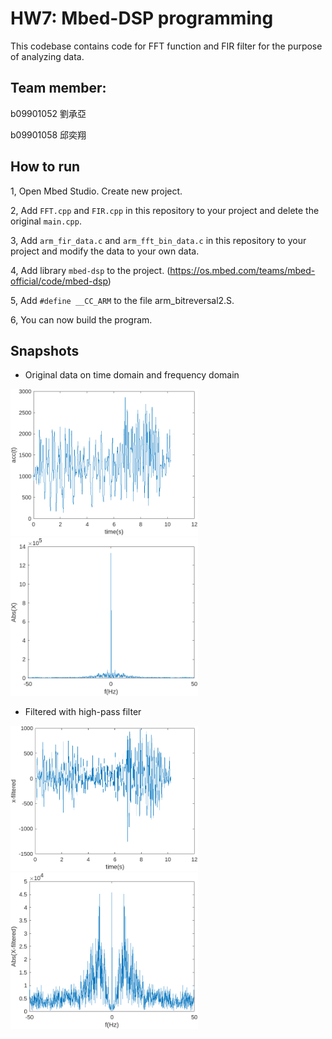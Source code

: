 # HW7: Mbed-DSP programming

This codebase contains code for FFT function and FIR filter for the purpose of analyzing data.

## Team member:
b09901052 劉承亞

b09901058 邱奕翔

## How to run 
    
1, Open Mbed Studio. Create new project.

2, Add `FFT.cpp` and `FIR.cpp` in this repository to your project and delete the original `main.cpp`.

3, Add `arm_fir_data.c` and `arm_fft_bin_data.c` in this repository to your project and modify the data to your own data.

4, Add library `mbed-dsp` to the project. (https://os.mbed.com/teams/mbed-official/code/mbed-dsp)

5, Add `#define __CC_ARM` to the file arm_bitreversal2.S.

6, You can now build the program.

## Snapshots
- Original data on time domain and frequency domain

<img src="docs/comb1.png" width="300px"> <img src="docs/comb2.png" width="300px">
- Filtered with high-pass filter
  
<img src="docs/comb5.png" width="300px"> <img src="docs/comb6.png" width="300px">